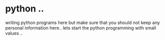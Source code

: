 # python ..
writing python programs here but make sure that you should not keep any personal information here..
lets start the python programming with small values ..
